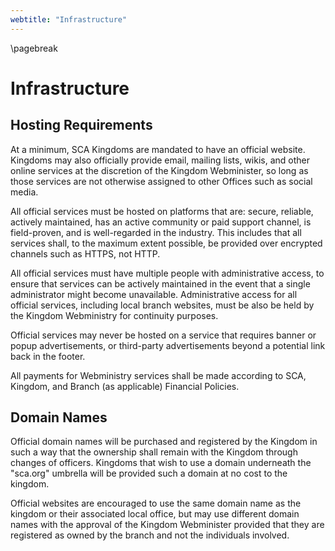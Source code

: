 ```yaml
---
webtitle: "Infrastructure"
---
```


\pagebreak

# Infrastructure

## Hosting Requirements

At a minimum, SCA Kingdoms are mandated to have an official website.  Kingdoms may also officially provide email, mailing lists, wikis, and other online services at the discretion of the Kingdom Webminister, so long as those services are not otherwise assigned to other Offices such as social media.

All official services must be hosted on platforms that are: secure, reliable, actively maintained, has an active community or paid support channel, is field-proven, and is well-regarded in the industry.  This includes that all services shall, to the maximum extent possible, be provided over encrypted channels such as HTTPS, not HTTP.

All official services must have multiple people with administrative access, to ensure that services can be actively maintained in the event that a single administrator might become unavailable.  Administrative access for all official services, including local branch websites, must be also be held by the Kingdom Webministry for continuity purposes.

Official services may never be hosted on a service that requires banner or popup advertisements, or third-party advertisements beyond a potential link back in the footer. 

All payments for Webministry services shall be made according to SCA, Kingdom, and Branch (as applicable) Financial Policies.

## Domain Names

Official domain names will be purchased and registered by the Kingdom in such a way that the ownership shall remain with the Kingdom through changes of officers.  Kingdoms that wish to use a domain underneath the "sca.org" umbrella will be provided such a domain at no cost to the kingdom.

Official websites are encouraged to use the same domain name as the kingdom or their associated local office, but may use different domain names with the approval of the Kingdom Webminister provided that they are registered as owned by the branch and not the individuals involved.

